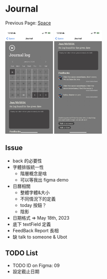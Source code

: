 # Journal

Previous Page: [Space](../Space.md)

<img src="./Journal1.jpg" alt="Journal Demo" width="30%">
<img src="./Journal2.jpg" alt="Journal Demo" width="30%">

## Issue
- back 的必要性
- 字體排版統一性
  - 階層概念是啥
  - 可以等我出 figma demo
- 日曆相關
  - 整體字體&大小
  - 不同情況下的定義
  - today 按鈕？
  - 陰影
- 日期格式 => May 18th, 2023
- 底下 textField 定義
- FeedBack Report 長相
- 缺 talk to someone & Ubot

## TODO List
- TODO ID on Figma: 09
- 設定截止日期